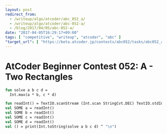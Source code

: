 ```yaml
---
layout: post
redirect_from:
  - /writeup/algo/atcoder/abc_052_a/
  - /writeup/algo/atcoder/abc-052-a/
  - /blog/2017/04/05/abc-052-a/
date: "2017-04-05T16:29:17+09:00"
tags: [ "competitive", "writeup", "atcoder", "abc" ]
"target_url": [ "https://beta.atcoder.jp/contests/abc052/tasks/abc052_a" ]
---
```


# AtCoder Beginner Contest 052: A - Two Rectangles

``` sml
fun solve a b c d =
  Int.max(a * b, c * d)

fun readInt() = TextIO.scanStream (Int.scan StringCvt.DEC) TextIO.stdIn
val SOME a = readInt()
val SOME b = readInt()
val SOME c = readInt()
val SOME d = readInt()
val () = print(Int.toString(solve a b c d) ^ "\n")
```
